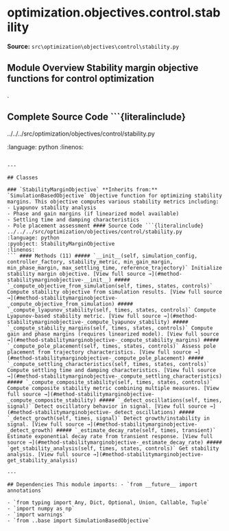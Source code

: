 # optimization.objectives.control.stability

**Source:** `src\optimization\objectives\control\stability.py`

## Module Overview Stability margin objective functions for control optimization

.

## Complete Source Code ```{literalinclude}

../../../src/optimization/objectives/control/stability.py


:language: python
:linenos:
```

---

## Classes

### `StabilityMarginObjective` **Inherits from:** `SimulationBasedObjective` Objective function for optimizing stability margins. This objective computes various stability metrics including:
- Lyapunov stability analysis
- Phase and gain margins (if linearized model available)
- Settling time and damping characteristics
- Pole placement assessment #### Source Code ```{literalinclude} ../../../src/optimization/objectives/control/stability.py
:language: python
:pyobject: StabilityMarginObjective
:linenos:
``` #### Methods (11) ##### `__init__(self, simulation_config, controller_factory, stability_metric, min_gain_margin, min_phase_margin, max_settling_time, reference_trajectory)` Initialize stability margin objective. [View full source →](#method-stabilitymarginobjective-__init__) ##### `_compute_objective_from_simulation(self, times, states, controls)` Compute stability objective from simulation results. [View full source →](#method-stabilitymarginobjective-_compute_objective_from_simulation) ##### `_compute_lyapunov_stability(self, times, states, controls)` Compute Lyapunov-based stability metric. [View full source →](#method-stabilitymarginobjective-_compute_lyapunov_stability) ##### `_compute_stability_margins(self, times, states, controls)` Compute gain and phase margins (requires linearized model). [View full source →](#method-stabilitymarginobjective-_compute_stability_margins) ##### `_compute_pole_placement(self, times, states, controls)` Assess pole placement from trajectory characteristics. [View full source →](#method-stabilitymarginobjective-_compute_pole_placement) ##### `_compute_settling_characteristics(self, times, states, controls)` Compute settling time and damping characteristics. [View full source →](#method-stabilitymarginobjective-_compute_settling_characteristics) ##### `_compute_composite_stability(self, times, states, controls)` Compute composite stability metric combining multiple measures. [View full source →](#method-stabilitymarginobjective-_compute_composite_stability) ##### `_detect_oscillations(self, times, signal)` Detect oscillatory behavior in signal. [View full source →](#method-stabilitymarginobjective-_detect_oscillations) ##### `_detect_growth(self, times, signal)` Detect growth/instability in signal. [View full source →](#method-stabilitymarginobjective-_detect_growth) ##### `_estimate_decay_rate(self, times, transient)` Estimate exponential decay rate from transient response. [View full source →](#method-stabilitymarginobjective-_estimate_decay_rate) ##### `get_stability_analysis(self, times, states, controls)` Get stability analysis. [View full source →](#method-stabilitymarginobjective-get_stability_analysis)

---

## Dependencies This module imports: - `from __future__ import annotations`

- `from typing import Any, Dict, Optional, Union, Callable, Tuple`
- `import numpy as np`
- `import warnings`
- `from ..base import SimulationBasedObjective`
